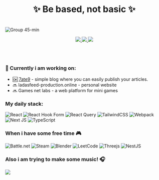<div align=center><h1>✨ Be based, not basic ✨<h1/></div>

![Group 45-min](https://github.com/ladasfeed/ladasfeed/assets/57018343/26c5041b-0a86-4538-a885-5cca85792bed)
<br/>
<div align=center>
   <a target="_blank" href="https://t.me/vvoya_ger">
   <img src="https://img.shields.io/badge/Telegram-2CA5E0?style=for-the-badge&logo=telegram&logoColor=white"/>
</a>
<a target="_blank" href="https://www.linkedin.com/in/daniil-sobolev-b22058222?utm_source=share&utm_campaign=share_via&utm_content=profile&utm_medium=android_app">
   <img src="https://img.shields.io/badge/LinkedIn-0077B5?style=for-the-badge&logo=linkedin&logoColor=white"/>
</a>
<a target="_blank" href="mailto:donkaban597@gmail.com">
   <img src="https://img.shields.io/badge/Gmail-D14836?style=for-the-badge&logo=gmail&logoColor=white"/>
</a>
</div>



<br/><br/>

### 📌 Currently i am working on:
- 🆗 [7ate9](https://7ate9-blog.site/) - simple blog where you can easily publish your articles.
- 🔜 ladasfeed-production.online - personal website
- 🔜 Games net labs - a web platform for mini games 

### My daily stack:
![React](https://img.shields.io/badge/react-%2320232a.svg?style=for-the-badge&logo=react&logoColor=%2361DAFB)
![React Hook Form](https://img.shields.io/badge/React%20Hook%20Form-%23EC5990.svg?style=for-the-badge&logo=reacthookform&logoColor=white)
![React Query](https://img.shields.io/badge/-React%20Query-FF4154?style=for-the-badge&logo=react%20query&logoColor=white)
![TailwindCSS](https://img.shields.io/badge/tailwindcss-%2338B2AC.svg?style=for-the-badge&logo=tailwind-css&logoColor=white)
![Webpack](https://img.shields.io/badge/webpack-%238DD6F9.svg?style=for-the-badge&logo=webpack&logoColor=black)
![Next JS](https://img.shields.io/badge/Next-black?style=for-the-badge&logo=next.js&logoColor=white)
![TypeScript](https://img.shields.io/badge/typescript-%23007ACC.svg?style=for-the-badge&logo=typescript&logoColor=white)

### When i have some free time 🎮
![Battle.net](https://img.shields.io/badge/battle.net-%2300AEFF.svg?style=for-the-badge&logo=battle.net&logoColor=white)
![Steam](https://img.shields.io/badge/steam-%23000000.svg?style=for-the-badge&logo=steam&logoColor=white)
![Blender](https://img.shields.io/badge/blender-%23F5792A.svg?style=for-the-badge&logo=blender&logoColor=white)
![LeetCode](https://img.shields.io/badge/LeetCode-000000?style=for-the-badge&logo=LeetCode&logoColor=#d16c06)
![Threejs](https://img.shields.io/badge/threejs-black?style=for-the-badge&logo=three.js&logoColor=white)
![NestJS](https://img.shields.io/badge/nestjs-%23E0234E.svg?style=for-the-badge&logo=nestjs&logoColor=white)

### Also i am trying to make some music! 🎧
<a href="https://open.spotify.com/artist/68caSSjss6Jt8ND2PdB03w?si=pbrukID5TS-_pkeZqJ61ZQ">
<img src="https://img.shields.io/badge/Spotify-1ED760?style=for-the-badge&logo=spotify&logoColor=white"/>
</a>

<!--
**ladasfeed/ladasfeed** is a ✨ _special_ ✨ repository because its `README.md` (this file) appears on your GitHub profile.

Here are some ideas to get you started:

- 🔭 I’m currently working on ...
- 🌱 I’m currently learning ...
- 👯 I’m looking to collaborate on ...
- 🤔 I’m looking for help with ...
- 💬 Ask me about ...
- 📫 How to reach me: ...
- 😄 Pronouns: ...
- ⚡ Fun fact: ...
-->
